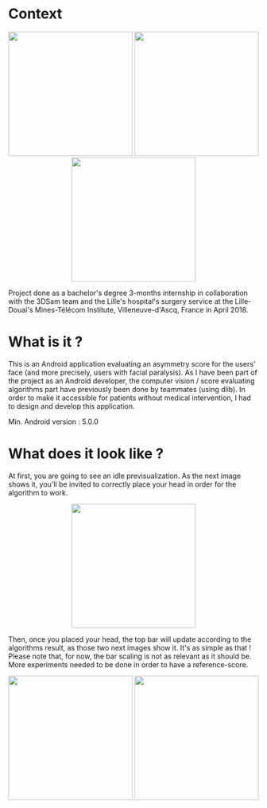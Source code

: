 # Context


<p align="center">
<img src="https://github.com/ghysc/AsymGeo/blob/master/media/IMT_Lille_Douai_Logo_WEB.png" width="250">
<img src="https://github.com/ghysc/AsymGeo/blob/master/media/logo-lille1.png" width="250">
<img src="https://github.com/ghysc/AsymGeo/blob/master/media/logochru-Lille.gif" width="250">
</p>

Project done as a bachelor's degree 3-months internship in collaboration with the 3DSam team and the Lille's hospital's surgery service at the Lille-Douai's Mines-Télécom Institute, Villeneuve-d'Ascq, France in April 2018.

# What is it ?

This is an Android application evaluating an asymmetry score for the users' face (and more precisely, users with facial paralysis).
As I have been part of the project as an Android developer, the computer vision / score evaluating algorithms part have previously been done by teammates (using dlib). In order to make it accessible for patients without medical intervention, I had to design and develop this application.

Min. Android version : 5.0.0

# What does it look like ?

At first, you are going to see an idle previsualization. As the next image shows it, you'll be invited to correctly place your head in order for the algorithm to work.

<p align="center">
<img src="https://github.com/ghysc/AsymGeo/blob/master/media/idle.jpg" width="250">
</p>

Then, once you placed your head, the top bar will update according to the algorithms result, as those two next images show it. It's as simple as that ! Please note that, for now, the bar scaling is not as relevant as it should be. More experiments needed to be done in order to have a reference-score.

<p align="center">
<img src="https://github.com/ghysc/AsymGeo/blob/master/media/normal_eval.jpg" width="250">
<img src="https://github.com/ghysc/AsymGeo/blob/master/media/asym_eval.jpg" width="250">
</p>
